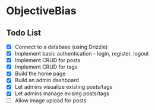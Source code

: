 # ObjectiveBias

## Todo List

-   [x] Connect to a database (using Drizzle)
-   [x] Implement basic authentication - login, register, logout
-   [x] Implement CRUD for posts
-   [x] Implement CRUD for tags
-   [x] Build the home page
-   [x] Build an admin dashboard
-   [x] Let admins visualize existing posts/tags
-   [x] Let admins manage exising posts/tags
-   [ ] Allow image upload for posts
